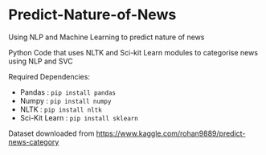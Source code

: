 # Predict-Nature-of-News
Using NLP and Machine Learning to predict nature of news

Python Code that uses NLTK and Sci-kit Learn modules to categorise news using NLP and SVC

Required Dependencies:
* Pandas  : `pip install pandas`
* Numpy   : `pip install numpy`
* NLTK   : `pip install nltk`
* Sci-Kit Learn   : `pip install sklearn`

Dataset downloaded from https://www.kaggle.com/rohan9889/predict-news-category
